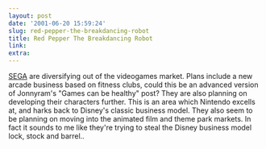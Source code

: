 ```yaml
---
layout: post
date: '2001-06-20 15:59:24'
slug: red-pepper-the-breakdancing-robot
title: Red Pepper The Breakdancing Robot
link: 
extra: 
---
```


[SEGA](http://dreamcast.ign.com/news/35923.html) are diversifying out of the videogames market. Plans include a new arcade business based on fitness clubs, could this be an advanced version of Jonnyram's "Games can be healthy" post? They are also planning on developing their characters further. This is an area which Nintendo excells at, and harks back to Disney's classic business model. 
They also seem to be planning on moving into the animated film and theme park markets.
In fact it sounds to me like they're trying to steal the Disney business model lock, stock and barrel..